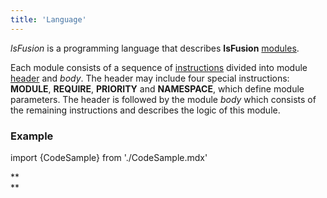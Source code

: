 ```yaml
---
title: 'Language'
---
```


*lsFusion* is a programming language that describes **lsFusion** [modules](Modules.md).

Each module consists of a sequence of [instructions](Instructions.md) divided into module [header](Module_header.md) and *body*. The header may include four special instructions: **MODULE**, **REQUIRE**, **PRIORITY** and **NAMESPACE**, which define module parameters. The header is followed by the module *body* which consists of the remaining instructions and describes the logic of this module.

### Example

import {CodeSample} from './CodeSample.mdx'

<CodeSample url="http://documentation.lsfusion.org:5000/sample?file=LanguageSample"/>

**  
**
